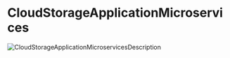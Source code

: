 # CloudStorageApplicationMicroservices
![CloudStorageApplicationMicroservicesDescription](https://github.com/nightv1sion/CloudStorageApplicationMicroservices/assets/92179208/630c5c02-d032-41e6-a7fa-c2ba2a4bd4ef)
